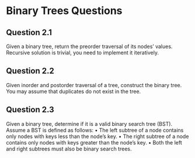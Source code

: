 # Binary Trees Questions


## Question 2.1
Given a binary tree, return the preorder traversal of its nodes’ values.
Recursive solution is trivial, you need to implement it iteratively.

## Question 2.2
Given inorder and postorder traversal of a tree, construct the binary tree.
You may assume that duplicates do not exist in the tree.

## Question 2.3
Given a binary tree, determine if it is a valid binary search tree (BST).
Assume a BST is defined as follows:
• The left subtree of a node contains only nodes with keys less than the node’s key.
• The right subtree of a node contains only nodes with keys greater than the node’s key.
• Both the left and right subtrees must also be binary search trees.


